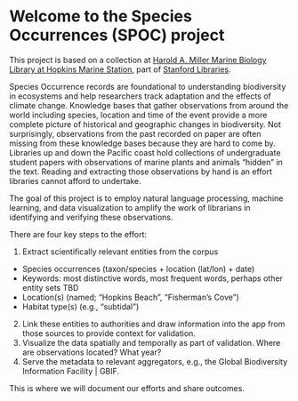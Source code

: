 Welcome to the Species Occurrences (SPOC) project
==============================================

This project is based on a collection at [Harold A. Miller Marine Biology Library at Hopkins Marine Station](https://library.stanford.edu/hopkins), part of [Stanford Libraries](https://library.stanford.edu). 

Species Occurrence records are foundational to understanding biodiversity in ecosystems and help researchers track adaptation and the effects of climate change. Knowledge bases that gather observations from around the world including species, location and time of the event provide a more complete picture of historical and geographic changes in biodiversity. Not surprisingly, observations from the past recorded on paper are often missing from these knowledge bases because they are hard to come by. Libraries up and down the Pacific coast hold collections of undergraduate student papers with observations of marine plants and animals “hidden” in the text. Reading and extracting those observations by hand is an effort libraries cannot afford to undertake. 

The goal of this project is to employ natural language processing, machine learning, and data visualization to amplify the work of librarians in identifying and verifying these observations. 

There are four key steps to the effort:
1. Extract scientifically relevant entities from the corpus
* Species occurrences (taxon/species + location (lat/lon) + date)
* Keywords: most distinctive words, most frequent words, perhaps other entity sets TBD
* Location(s) (named; “Hopkins Beach”, “Fisherman’s Cove”)
* Habitat type(s) (e.g., “subtidal”)
2. Link these entities to authorities and draw information into the app from those sources to provide context for validation.
3. Visualize the data spatially and temporally as part of validation. Where are observations located? What year? 
4. Serve the metadata to relevant aggregators, e.g., the Global Biodiversity Information Facility | GBIF. 

This is where we will document our efforts and share outcomes. 
